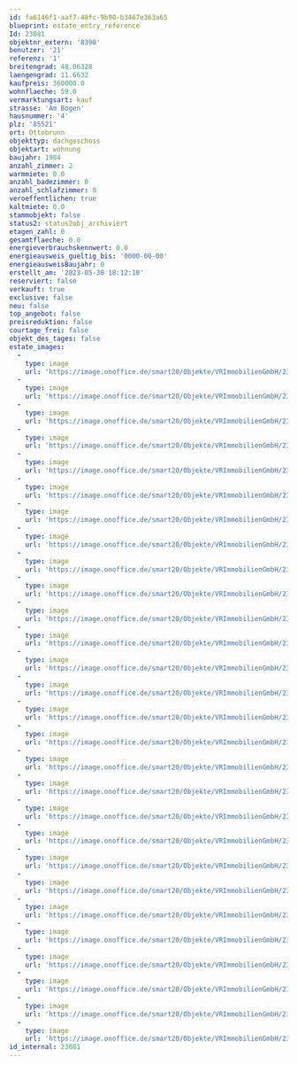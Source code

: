 ```yaml
---
id: fa6146f1-aaf7-48fc-9b90-b3467e363a65
blueprint: estate_entry_reference
Id: 23081
objektnr_extern: '8390'
benutzer: '21'
referenz: '1'
breitengrad: 48.06328
laengengrad: 11.6632
kaufpreis: 360000.0
wohnflaeche: 59.0
vermarktungsart: kauf
strasse: 'Am Bogen'
hausnummer: '4'
plz: '85521'
ort: Ottobrunn
objekttyp: dachgeschoss
objektart: wohnung
baujahr: 1984
anzahl_zimmer: 2
warmmiete: 0.0
anzahl_badezimmer: 0
anzahl_schlafzimmer: 0
veroeffentlichen: true
kaltmiete: 0.0
stammobjekt: false
status2: status2obj_archiviert
etagen_zahl: 0
gesamtflaeche: 0.0
energieverbrauchskennwert: 0.0
energieausweis_gueltig_bis: '0000-00-00'
energieausweisBaujahr: 0
erstellt_am: '2023-05-30 18:12:10'
reserviert: false
verkauft: true
exclusive: false
neu: false
top_angebot: false
preisreduktion: false
courtage_frei: false
objekt_des_tages: false
estate_images:
  -
    type: image
    url: 'https://image.onoffice.de/smart20/Objekte/VRImmobilienGmbH/23081/2c0729cc-5382-495d-9bd3-d0abd5804a37.jpg'
  -
    type: image
    url: 'https://image.onoffice.de/smart20/Objekte/VRImmobilienGmbH/23081/0ec2d8ed-ed37-41e5-9b13-552c8a8c48fb.jpg'
  -
    type: image
    url: 'https://image.onoffice.de/smart20/Objekte/VRImmobilienGmbH/23081/3baef51e-6b0b-4a8c-814c-90dc3fa36cdf.jpg'
  -
    type: image
    url: 'https://image.onoffice.de/smart20/Objekte/VRImmobilienGmbH/23081/456c11b5-f212-4630-9e7b-34a89f47722e.jpg'
  -
    type: image
    url: 'https://image.onoffice.de/smart20/Objekte/VRImmobilienGmbH/23081/e220ab2c-8415-48d2-a176-d0c77090abc0.jpg'
  -
    type: image
    url: 'https://image.onoffice.de/smart20/Objekte/VRImmobilienGmbH/23081/3a787b99-c9ec-4b23-8b15-244cc0ba21de.jpg'
  -
    type: image
    url: 'https://image.onoffice.de/smart20/Objekte/VRImmobilienGmbH/23081/97d23591-0222-4635-9fdf-2537d73addcc.jpg'
  -
    type: image
    url: 'https://image.onoffice.de/smart20/Objekte/VRImmobilienGmbH/23081/f5f75974-cd66-45d1-b2d4-ec60d55a6fcc.jpg'
  -
    type: image
    url: 'https://image.onoffice.de/smart20/Objekte/VRImmobilienGmbH/23081/8bb5bdf3-9f54-47c0-beed-d85fb71a5b9a.jpg'
  -
    type: image
    url: 'https://image.onoffice.de/smart20/Objekte/VRImmobilienGmbH/23081/98ad609b-ae79-4fcf-bef0-4c0dc6740eec.jpg'
  -
    type: image
    url: 'https://image.onoffice.de/smart20/Objekte/VRImmobilienGmbH/23081/c2a40238-bda4-41cd-87ce-ee5bb1678858.jpg'
  -
    type: image
    url: 'https://image.onoffice.de/smart20/Objekte/VRImmobilienGmbH/23081/1cb2fe57-5e65-4957-a855-63b9e4412bb4.jpg'
  -
    type: image
    url: 'https://image.onoffice.de/smart20/Objekte/VRImmobilienGmbH/23081/4c901c81-4733-48ce-bdb0-3326905a9469.jpg'
  -
    type: image
    url: 'https://image.onoffice.de/smart20/Objekte/VRImmobilienGmbH/23081/1231c0f3-e3f9-4f0c-8804-92c3f3c5b579.jpg'
  -
    type: image
    url: 'https://image.onoffice.de/smart20/Objekte/VRImmobilienGmbH/23081/7e94bce9-1e0a-4b0a-b142-aa5cab58d8b0.jpg'
  -
    type: image
    url: 'https://image.onoffice.de/smart20/Objekte/VRImmobilienGmbH/23081/fca34fe7-3c4e-46e5-ab9b-27cc2c178b84.jpg'
  -
    type: image
    url: 'https://image.onoffice.de/smart20/Objekte/VRImmobilienGmbH/23081/308756db-365f-45f3-a4d0-d4f0b862aa76.jpg'
  -
    type: image
    url: 'https://image.onoffice.de/smart20/Objekte/VRImmobilienGmbH/23081/30fe5fd6-942f-419f-8d1d-e43dd06ecc13.jpg'
  -
    type: image
    url: 'https://image.onoffice.de/smart20/Objekte/VRImmobilienGmbH/23081/52a23bcf-55f5-456d-bf94-bae6f92064db.jpg'
  -
    type: image
    url: 'https://image.onoffice.de/smart20/Objekte/VRImmobilienGmbH/23081/45842cf2-4507-4e7b-8943-7a16b2425d44.jpg'
  -
    type: image
    url: 'https://image.onoffice.de/smart20/Objekte/VRImmobilienGmbH/23081/c774345b-44c1-4ecb-8d10-23b0f03ddefa.jpg'
  -
    type: image
    url: 'https://image.onoffice.de/smart20/Objekte/VRImmobilienGmbH/23081/c878291b-0ad8-44e1-853c-790ce9532663.jpg'
  -
    type: image
    url: 'https://image.onoffice.de/smart20/Objekte/VRImmobilienGmbH/23081/9bd52158-c5db-4d36-862e-79116aee4ab9.jpg'
  -
    type: image
    url: 'https://image.onoffice.de/smart20/Objekte/VRImmobilienGmbH/23081/b0873672-1bea-473e-aa88-c724a58ce7b2.jpg'
  -
    type: image
    url: 'https://image.onoffice.de/smart20/Objekte/VRImmobilienGmbH/23081/130965dc-08d1-4761-977e-02a62dd34c67.jpg'
  -
    type: image
    url: 'https://image.onoffice.de/smart20/Objekte/VRImmobilienGmbH/23081/d4d59225-ffde-4e19-adfc-38d55f153c1f.jpg'
  -
    type: image
    url: 'https://image.onoffice.de/smart20/Objekte/VRImmobilienGmbH/23081/db4836e5-b4b4-48e7-8e77-266bfa248785.jpg'
  -
    type: image
    url: 'https://image.onoffice.de/smart20/Objekte/VRImmobilienGmbH/23081/84e7f357-46dc-4554-bb9f-aa648cb0bd57.jpg'
id_internal: 23081
---
```

